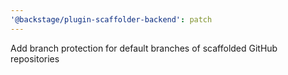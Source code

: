 ```yaml
---
'@backstage/plugin-scaffolder-backend': patch
---
```


Add branch protection for default branches of scaffolded GitHub repositories
